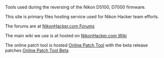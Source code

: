 Tools used during the reversing of the Nikon D5100, D7000 firmware.

This site is primary files hosting service used for Nikon Hacker team efforts.

The forums are at [NikonHacker.com Forums](http://nikonhacker.com/index.php)

The main wiki we use is at hosted on [NikonHacker.com Wiki](http://nikonhacker.com/wiki/Main_Page)

The online patch tool is hosted [Online Patch Tool](http://simeonpilgrim.com/nikon-patch/nikon-patch.html) with the beta release patches [Online Patch Tool Beta](http://simeonpilgrim.com/nikon-patch/nikon-patch-beta.html)